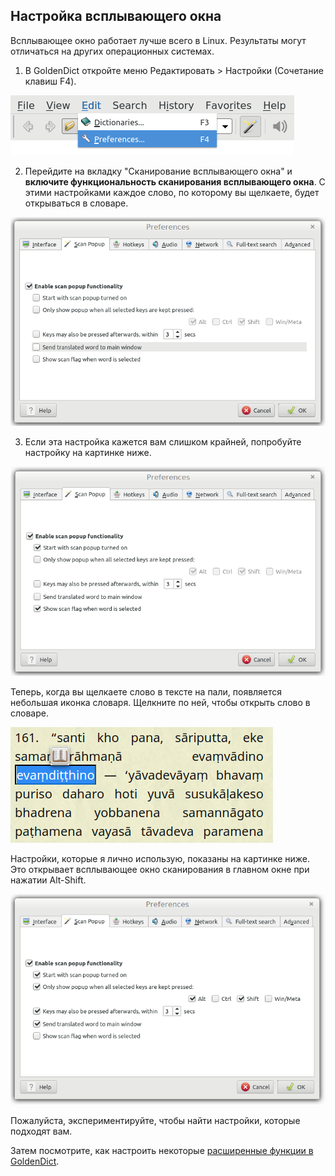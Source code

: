 ## Настройка всплывающего окна

Всплывающее окно работает лучше всего в Linux. Результаты могут отличаться на других операционных системах.

1. В GoldenDict откройте меню Редактировать > Настройки (Сочетание клавиш F4).

![edit preferences](pics/scan-popup/edit%20preferences.png)

2. Перейдите на вкладку "Сканирование всплывающего окна" и **включите функциональность сканирования всплывающего окна**. С этими настройками каждое слово, по которому вы щелкаете, будет открываться в словаре.

![scan popup tab](pics/scan-popup/scan%20popup%20tab.png)

3. Если эта настройка кажется вам слишком крайней, попробуйте настройку на картинке ниже.

![settings with scan flag](pics/scan-popup/settings%20with%20scan%20flag.png)

Теперь, когда вы щелкаете слово в тексте на пали, появляется небольшая иконка словаря. Щелкните по ней, чтобы открыть слово в словаре.

![popup icon](pics/scan-popup/popup%20icon.png)

Настройки, которые я лично использую, показаны на картинке ниже. Это открывает всплывающее окно сканирования в главном окне при нажатии Alt-Shift.

![settings personal](pics/scan-popup/settings%20personal.png)

Пожалуйста, экспериментируйте, чтобы найти настройки, которые подходят вам.

Затем посмотрите, как настроить некоторые [расширенные функции в GoldenDict](setup_advanced.html).
